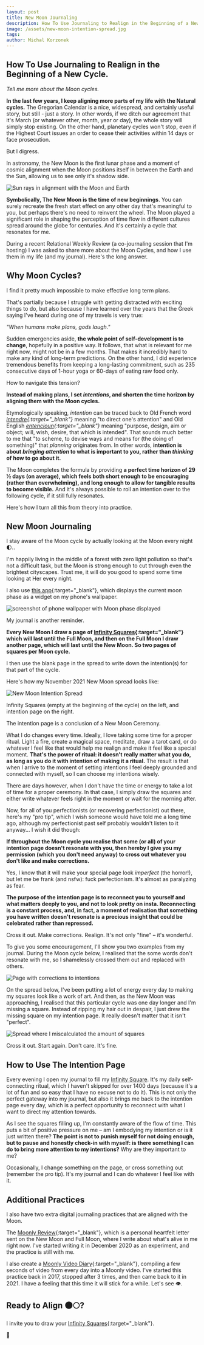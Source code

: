 ```yaml
---
layout: post
title: New Moon Journaling
description: How To Use Journaling to Realign in the Beginning of a New Cycle.
image: /assets/new-moon-intention-spread.jpg
tags:
author: Michal Korzonek
---
```


## How To Use Journaling to Realign in the Beginning of a New Cycle.

*Tell me more about the Moon cycles.*

**In the last few years, I keep aligning more parts of my life with the Natural cycles.** The Gregorian Calendar is a nice, widespread, and certainly useful story, but still - just a story. In other words, if we ditch our agreement that it's March (or whatever other, month, year or day), the whole story will simply stop existing. On the other hand, planetary cycles won't stop, even if the Highest Court issues an order to cease their activities within 14 days or face prosecution.

But I digress.

In astronomy, the New Moon is the first lunar phase and a moment of cosmic alignment when the Moon positions itself in between the Earth and the Sun, allowing us to see only it's shadow side.

![Sun rays in alignment with the Moon and Earth](/assets/new-moon-phase.jpg)

**Symbolically, The New Moon is the time of new beginnings**. You can surely recreate the fresh start effect on any other day that's meaningful to you, but perhaps there's no need to reinvent the wheel. The Moon played a significant role in shaping the perception of time flow in different cultures spread around the globe for centuries. And it's certainly a cycle that resonates for me.

During a recent Relational Weekly Review (a co-journaling session that I'm hosting) I was asked to share more about the Moon Cycles, and how I use them in my life (and my journal). Here's the long answer.

## Why Moon Cycles?

I find it pretty much impossible to make effective long term plans.

That's partially because I struggle with getting distracted with exciting things to do, but also because I have learned over the years that the Greek saying I've heard during one of my travels is very true:

*"When humans make plans, gods laugh."*

Sudden emergencies aside, **the whole point of self-development is to change**, hopefully in a positive way. It follows, that what is relevant for me right now, might not be in a few months. That makes it incredibly hard to make any kind of long-term predictions. On the other hand, I did experience tremendous benefits from keeping a long-lasting commitment, such as 235 consecutive days of 1-hour yoga or 60-days of eating raw food only.

How to navigate this tension?

**Instead of making plans, I set *intentions*, and shorten the time horizon by aligning them with the Moon cycles.**

Etymologically speaking, *intention* can be traced back to Old French word *[intendre](https://www.etymonline.com/word/intend?ref=etymonline_crossreference){:target="_blank"}* meaning "to direct one's attention" and Old English *[entencioun](https://www.etymonline.com/search?q=intention){:target="_blank"}* meaning "purpose, design, aim or object; will, wish, desire, that which is intended". That sounds much better to me that "to scheme, to devise ways and means for (the doing of something)" that *planning* originates from. In other words, **intention is about *bringing attention* to what is important to you, rather than *thinking* of how to go about it.**

The Moon completes the formula by providing **a perfect time horizon of 29 ½ days (on average), which feels both short enough to be encouraging (rather than overwhelming), and long enough to allow for tangible results to become visible.** And it's always possible to roll an intention over to the following cycle, if it still fully resonates.

Here's how I turn all this from theory into practice.

## New Moon Journaling

I stay aware of the Moon cycle by actually looking at the Moon every night 🌓..

I'm happily living in the middle of a forest with zero light pollution so that's not a difficult task, but the Moon is strong enough to cut through even the brightest cityscapes. Trust me, it will do you good to spend some time looking at Her every night.

I also use [this app](https://www.probadosoft.com/android/moonphasecalendar/){:target="_blank"}, which displays the current moon phase as a widget on my phone's wallpaper.

![screenshot of phone wallpaper with Moon phase displayed](/assets/lunar-app.jpg)

My journal is another reminder.

**Every New Moon I draw a page of [Infinity Squares](https://infinitysquares.xyz){:target="_blank"} which will last until the Full Moon, and then on the Full Moon I draw another page, which will last until the New Moon. So two pages of squares per Moon cycle.**

I then use the blank page in the spread to write down the intention(s) for that part of the cycle.

Here's how my November 2021 New Moon spread looks like:

![New Moon Intention Spread](/assets/new-moon-intention-spread.jpg)

Infinity Squares (empty at the beginning of the cycle) on the left, and intention page on the right.

The intention page is a conclusion of a New Moon Ceremony.

What I do changes every time. Ideally, I love taking some time for a proper ritual. Light a fire, create a magical space, meditate, draw a tarot card, or do whatever I feel like that would help me realign and make it feel like a special moment. **That's the power of ritual: it doesn't really matter what you do, as long as you do it with intention of making it a ritual.** The result is that when I arrive to the moment of setting intentions I feel deeply grounded and connected with myself, so I can choose my intentions wisely.

There are days however, when I don't have the time or energy to take a lot of time for a proper ceremony. In that case, I simply draw the squares and either write whatever feels right in the moment or wait for the morning after.

Now, for all of you perfectionists (or recovering perfectionist) out there, here's my "pro tip", which I wish someone would have told me a long time ago, although my perfectionist past self probably wouldn't listen to it anyway... I wish it did though:  

**If throughout the Moon cycle you realise that some (or all) of your intention page doesn't resonate with you, then hereby I give you my permission (which you don't need anyway) to cross out whatever you don't like and make corrections.**

Yes, I know that it will make your special page look *imperfect* (the horror!), but let me be frank (and nsfw): fuck perfectionism. It's almost as paralyzing as fear.

**The purpose of the intention page is to reconnect you to yourself and what matters deeply to you, and not to look pretty on insta. Reconnecting is a constant process, and, in fact, a moment of realisation that something you have written doesn't resonate is a precious insight that could be celebrated rather than repressed.**

Cross it out. Make corrections. Realign. It's not only "fine" – it's wonderful.

To give you some encouragement, I'll show you two examples from my journal. During the Moon cycle below, I realised that the some words don't resonate with me, so I shamelessly crossed them out and replaced with others.

![Page with corrections to intentions](/assets/intentions-corrections.jpg)

On the spread below, I've been putting a lot of energy every day to making my squares look like a work of art. And then, as the New Moon was approaching, I realised that this particular cycle was one day longer and I'm missing a square. Instead of ripping my hair out in despair, I just drew the missing square on my intention page. It really doesn't matter that it isn't "perfect".

![Spread where I miscalculated the amount of squares](/assets/miscalculated-squares.jpg)

Cross it out. Start again. Don't care. It's fine.

## How to Use The Intention Page

Every evening I open my journal to fill my [Infinity Square](https://infinitysquares.xyz). It's my daily self-connecting ritual, which I haven't skipped for over 1400 days (because it's a lot of fun and so easy that I have no excuse not to do it). This is not only the perfect gateway into my journal, but also it brings me back to the intention page every day, which is a perfect opportunity to reconnect with what I want to direct my attention towards.

As I see the squares filling up, I'm constantly aware of the flow of time. This puts a bit of positive pressure on me – am I embodying my intention or is it just written there? **The point is not to punish myself for not doing enough, but to pause and honestly check-in with myself: is there something I can do to bring more attention to my intentions?** Why are they important to me?

Occasionally, I change something on the page, or cross something out (remember the pro tip). It's my journal and I can do whatever I feel like with it.

## Additional Practices

I also have two extra digital journaling practices that are aligned with the Moon.

The [Moonly Review](https://mindjuggling.substack.com/){:target="_blank"}, which is a personal heartfelt letter sent on the New Moon and Full Moon, where I write about what's alive in me right now. I've started writing it in December 2020 as an experiment, and the practice is still with me. 

I also create a [Moonly Video Diary](https://www.youtube.com/playlist?list=PLGa1Umh9AlTiAcTIS3Tzge7g-RqvRaFVQ){:target="_blank"}, compiling a few seconds of video from every day into a Moonly video. I've started this practice back in 2017, stopped after 3 times, and then came back to it in 2021. I have a feeling that this time it will stick for a while. Let's see 👁.

## Ready to Align 🌑🌕?

I invite you to draw your [Infinity Squares](https://infinitysquares.xyz){:target="_blank"}.

🌱







